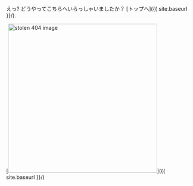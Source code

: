 えっ? どうやってこちらへいらっしゃいましたか？  [トップへ]({{ site.baseurl }}/).

[<img src="{{ site.baseurl }}/images/404.jpg" alt="stolen 404 image" style="width: 400px;"/>]({{ site.baseurl }}/)